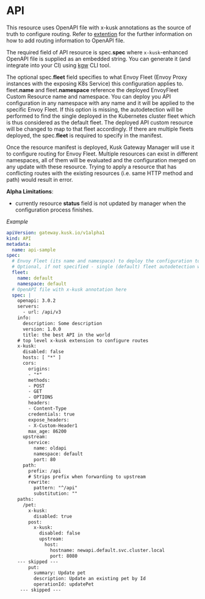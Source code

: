 # API

This resource uses OpenAPI file with x-kusk annotations as the source of truth to configure routing.
Refer to [extention](../extension.md) for the further information on how to add routing information to OpenAPI file.

The required field of API resource is spec.**spec** where `x-kusk`-enhanced OpenAPI file is supplied as an embedded string. You can generate it (and integrate into your CI) using [kgw](https://github.com/kubeshop/kgw) CLI tool.

The optional spec.**fleet** field specifies to what Envoy Fleet (Envoy Proxy instances with the exposing K8s Service) this configuration applies to.
fleet.**name** and fleet.**namespace** reference the deployed EnvoyFleet Custom Resource name and namespace.
You can deploy you API configuration in any namespace with any name and it will be applied to the specific Envoy Fleet.
If this option is missing, the autodetection will be performed to find the single deployed in the Kubernetes cluster fleet which is thus considered as the default fleet.
The deployed API custom resource will be changed to map to that fleet accordingly.
If there are multiple fleets deployed, the spec.**fleet** is required to specify in the manifest.

Once the resource manifest is deployed, Kusk Gateway Manager will use it to configure routing for Envoy Fleet.
Multiple resources can exist in different namespaces, all of them will be evaluated and the configuration merged on any update with these resource.
Trying to apply a resource that has conflicting routes with the existing resources (i.e. same HTTP method and path) would result in error.

**Alpha Limitations**:

* currently resource **status** field is not updated by manager when the configuration process finishes.

*Example*

```yaml
apiVersion: gateway.kusk.io/v1alpha1
kind: API
metadata:
  name: api-sample
spec:
  # Envoy Fleet (its name and namespace) to deploy the configuration to, here - deployed EnvoyFleet with the name "default" in the namespace "default".
  # Optional, if not specified - single (default) fleet autodetection will be performed in the cluster.
  fleet:
    name: default
    namespace: default
  # OpenAPI file with x-kusk annotation here
  spec: |
    openapi: 3.0.2
    servers:
      - url: /api/v3
    info:
      description: Some description
      version: 1.0.0
      title: the best API in the world
    # top level x-kusk extension to configure routes
    x-kusk:
      disabled: false
      hosts: [ "*" ]
      cors:
        origins:
        - "*"
        methods:
        - POST
        - GET
        - OPTIONS
        headers:
        - Content-Type
        credentials: true
        expose_headers:
        - X-Custom-Header1
        max_age: 86200
      upstream:
        service:
          name: oldapi
          namespace: default
          port: 80
      path:
        prefix: /api
        # Strips prefix when forwarding to upstream
        rewrite:
          pattern: "^/api"
          substitution: ""
    paths:
      /pet:
        x-kusk:
          disabled: true
        post:
          x-kusk:
            disabled: false
            upstream:
              host:
                hostname: newapi.default.svc.cluster.local
                port: 8080
    --- skipped ---
        put:
          summary: Update pet
          description: Update an existing pet by Id
          operationId: updatePet
     --- skipped ---

```
